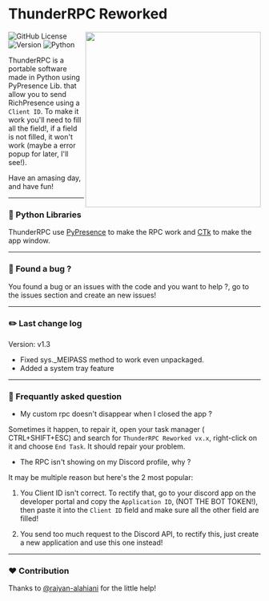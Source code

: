 # ThunderRPC Reworked
<img src="https://raw.githubusercontent.com/timothydeletrez/thunder-rpc/main/banner.png" align="right" width="350px">

![GitHub License](https://img.shields.io/github/license/timothydeletrez/thunder-rpc?style=for-the-badge&color=blue)
![Version](https://img.shields.io/github/v/release/timothydeletrez/thunder-rpc?style=for-the-badge&color=yellow&label=LAST%20VERSION)
![Python](https://img.shields.io/badge/PYTHON-3.12.1-4584b6.svg?style=for-the-badge)

ThunderRPC is a portable software made in Python using PyPresence Lib. that allow you to send RichPresence using a `Client ID`.
To make it work you'll need to fill all the field!, if a field is not filled, it won't work (maybe a error popup for later, I'll see!).

Have an amasing day, and have fun!

---

### 📑 Python Libraries

ThunderRPC use <a href="https://pypi.org/project/pypresence/">PyPresence</a> to make the RPC work and <a href="https://pypi.org/project/customtkinter/0.3/">CTk</a> to make the app window.

---

### 🦠 Found a bug ?

You found a bug or an issues with the code and you want to help ?, go to the issues section and create an new issues!

---

### ✏️ Last change log

Version: v1.3

- Fixed sys._MEIPASS method to work even unpackaged.
- Added a system tray feature

---

### 🔎 Frequantly asked question

- My custom rpc doesn't disappear when I closed the app ?

Sometimes it happen, to repair it, open your task manager (
CTRL+SHIFT+ESC) and search for `ThunderRPC Reworked vx.x`, right-click on it and choose `End Task`. It should repair your problem.

- The RPC isn't showing on my Discord profile, why ?

It may be multiple reason but here's the 2 most popular:

1. You Client ID isn't correct. To rectify that, go to your discord app on the developer portal and copy the `Application ID`, (NOT THE BOT TOKEN!), then paste it into the `Client ID` field and make sure all the other field are filled!

2. You send too much request to the Discord API, to rectify this, just create a new application and use this one instead!

---

### ❤️ Contribution

Thanks to [@raiyan-alahiani](https://github.com/raiyan-alahiani) for the little help!
